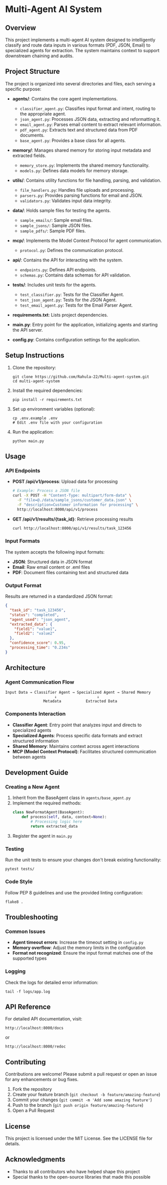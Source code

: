 # Multi-Agent AI System

## Overview
This project implements a multi-agent AI system designed to intelligently classify and route data inputs in various formats (PDF, JSON, Email) to specialized agents for extraction. The system maintains context to support downstream chaining and audits.

## Project Structure
The project is organized into several directories and files, each serving a specific purpose:

- **agents/**: Contains the core agent implementations.
  - `classifier_agent.py`: Classifies input format and intent, routing to the appropriate agent.
  - `json_agent.py`: Processes JSON data, extracting and reformatting it.
  - `email_agent.py`: Parses email content to extract relevant information.
  - `pdf_agent.py`: Extracts text and structured data from PDF documents.
  - `base_agent.py`: Provides a base class for all agents.

- **memory/**: Manages shared memory for storing input metadata and extracted fields.
  - `memory_store.py`: Implements the shared memory functionality.
  - `models.py`: Defines data models for memory storage.

- **utils/**: Contains utility functions for file handling, parsing, and validation.
  - `file_handlers.py`: Handles file uploads and processing.
  - `parsers.py`: Provides parsing functions for email and JSON.
  - `validators.py`: Validates input data integrity.

- **data/**: Holds sample files for testing the agents.
  - `sample_emails/`: Sample email files.
  - `sample_jsons/`: Sample JSON files.
  - `sample_pdfs/`: Sample PDF files.

- **mcp/**: Implements the Model Context Protocol for agent communication.
  - `protocol.py`: Defines the communication protocol.

- **api/**: Contains the API for interacting with the system.
  - `endpoints.py`: Defines API endpoints.
  - `schemas.py`: Contains data schemas for API validation.

- **tests/**: Includes unit tests for the agents.
  - `test_classifier.py`: Tests for the Classifier Agent.
  - `test_json_agent.py`: Tests for the JSON Agent.
  - `test_email_agent.py`: Tests for the Email Parser Agent.

- **requirements.txt**: Lists project dependencies.

- **main.py**: Entry point for the application, initializing agents and starting the API server.

- **config.py**: Contains configuration settings for the application.

## Setup Instructions
1. Clone the repository:
   ```
   git clone https://github.com/Rahula-22/Multi-agent-system.git
   cd multi-agent-system
   ```

2. Install the required dependencies:
   ```
   pip install -r requirements.txt
   ```

3. Set up environment variables (optional):
   ```
   cp .env.example .env
   # Edit .env file with your configuration
   ```

4. Run the application:
   ```
   python main.py
   ```

## Usage
### API Endpoints
- **POST /api/v1/process**: Upload data for processing
  ```bash
  # Example: Process a JSON file
  curl -X POST -H "Content-Type: multipart/form-data" \
    -F "file=@./data/sample_jsons/customer_data.json" \
    -F "description=Customer information for processing" \
    http://localhost:8000/api/v1/process
  ```

- **GET /api/v1/results/{task_id}**: Retrieve processing results
  ```bash
  curl http://localhost:8000/api/v1/results/task_123456
  ```

### Input Formats
The system accepts the following input formats:
- **JSON**: Structured data in JSON format
- **Email**: Raw email content or .eml files
- **PDF**: Document files containing text and structured data

### Output Format
Results are returned in a standardized JSON format:
```json
{
  "task_id": "task_123456",
  "status": "completed",
  "agent_used": "json_agent",
  "extracted_data": {
    "field1": "value1",
    "field2": "value2"
  },
  "confidence_score": 0.95,
  "processing_time": "0.234s"
}
```

## Architecture
### Agent Communication Flow
```
Input Data → Classifier Agent → Specialized Agent → Shared Memory
                      ↓                  ↓
                 Metadata           Extracted Data
```

### Components Interaction
- **Classifier Agent**: Entry point that analyzes input and directs to specialized agents
- **Specialized Agents**: Process specific data formats and extract structured information
- **Shared Memory**: Maintains context across agent interactions
- **MCP (Model Context Protocol)**: Facilitates structured communication between agents

## Development Guide
### Creating a New Agent
1. Inherit from the BaseAgent class in `agents/base_agent.py`
2. Implement the required methods:
   ```python
   class NewFormatAgent(BaseAgent):
       def process(self, data, context=None):
           # Processing logic here
           return extracted_data
   ```
3. Register the agent in `main.py`

### Testing
Run the unit tests to ensure your changes don't break existing functionality:
```
pytest tests/
```

### Code Style
Follow PEP 8 guidelines and use the provided linting configuration:
```
flake8 .
```

## Troubleshooting
### Common Issues
- **Agent timeout errors**: Increase the timeout setting in `config.py`
- **Memory overflow**: Adjust the memory limits in the configuration
- **Format not recognized**: Ensure the input format matches one of the supported types

### Logging
Check the logs for detailed error information:
```
tail -f logs/app.log
```

## API Reference
For detailed API documentation, visit:
```
http://localhost:8000/docs
```
or
```
http://localhost:8000/redoc
```

## Contributing
Contributions are welcome! Please submit a pull request or open an issue for any enhancements or bug fixes.

1. Fork the repository
2. Create your feature branch (`git checkout -b feature/amazing-feature`)
3. Commit your changes (`git commit -m 'Add some amazing feature'`)
4. Push to the branch (`git push origin feature/amazing-feature`)
5. Open a Pull Request

## License
This project is licensed under the MIT License. See the LICENSE file for details.

## Acknowledgments
- Thanks to all contributors who have helped shape this project
- Special thanks to the open-source libraries that made this possible
